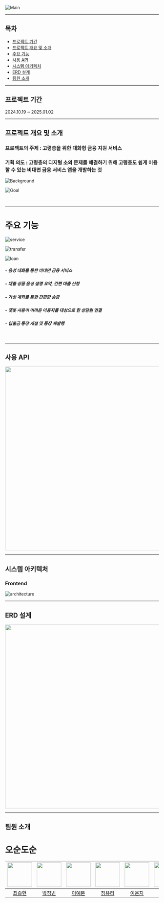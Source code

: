 ![Main](assets/image/Main.png)

---

## 목차

- [프로젝트 기간](#프로젝트-기간)
- [프로젝트 개요 및 소개](#프로젝트-개요-및-소개)
- [주요 기능](#주요-기능)
- [사용 API](#사용-API)
- [시스템 아키텍처](#시스템-아키텍처)
- [ERD 설계](#erd-설계)
- [팀원 소개](#팀원-소개)

---

## 프로젝트 기간

2024.10.19 ~ 2025.01.02

---

## 프로젝트 개요 및 소개

### 프로젝트의 주제 : 고령층을 위한 대화형 금융 지원 서비스<br>
### 기획 의도 : 고령층의 디지털 소외 문제를 해결하기 위해 고령층도 쉽게 이용할 수 있는 비대면 금융 서비스 앱을 개발하는 것

![Background](assets/image/background.png)

![Goal](assets/image/goal.png)

<br>

---

# 주요 기능

![service](assets/image/service.png)

![transfer](assets/image/transfer.png)

![loan](assets/image/loan.png)

##### - 음성 대화를 통한 비대면 금융 서비스
##### - 대출 상품 음성 설명 요약, 간편 대출 신청
##### - 가상 계좌를 통한 간편한 송금
##### - 챗봇 사용이 어려운 이용자를 대상으로 한 상담원 연결
##### - 입출금 통장 개설 및 통장 재발행
<br>

---

## 사용 API

<div align="center">
<img src="assets/image/API.png" width="600"/>
</div>

---

## 시스템 아키텍처

<h3>Frontend</h3> 

![architecture](assets/image/architecture.png)

---

## ERD 설계

<div align="center">
<img src="assets/image/erd.png" width="600"/>
</div>

---

## 팀원 소개

# 오순도순

| <img src="https://github.com/jhchoi1104.png" width="80"> | <img src="https://github.com/ParkJeongBin01.png" width="80"> | <img src="https://github.com/ybon1107.png" width="80"> | <img src="https://github.com/owzl.png" width="80"> | <img src="https://github.com/runeunrun.png" width="80"> | <img src="https://github.com/cyh000127.png" width="80"> |
| :------------------------------------------------------: | :----------------------------------------------------------: | :----------------------------------------------------: | :------------------------------------------------: | :-----------------------------------------------------: | :-----------------------------------------------------: |
|         [최종현](https://github.com/jhchoi1104)          |         [박정빈](https://github.com/ParkJeongBin01)          |         [이예본](https://github.com/ybon1107)          |         [정유리](https://github.com/owzl)          |         [이은지](https://github.com/runeunrun)          |         [최윤혁](https://github.com/cyh000127)          |
